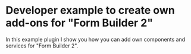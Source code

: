 # Developer example to create own add-ons for "Form Builder 2"

In this example plugin I show you how you can add own components and services for "Form Builder 2".
